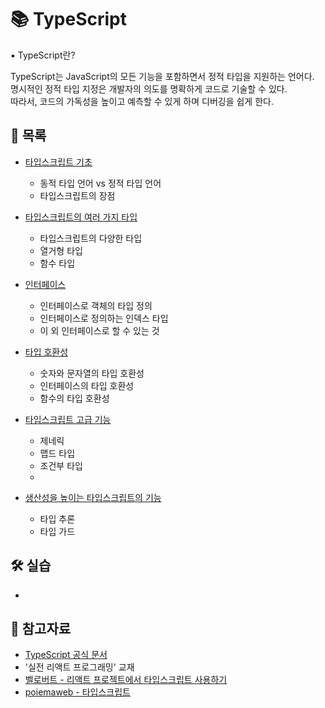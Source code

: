 # 📚 TypeScript

▪ TypeScript란?

TypeScript는 JavaScript의 모든 기능을 포함하면서 정적 타입을 지원하는 언어다.<br />
명시적인 정적 타입 지정은 개발자의 의도를 명확하게 코드로 기술할 수 있다.<br />
따라서, 코드의 가독성을 높이고 예측할 수 있게 하며 디버깅을 쉽게 한다.

## 📃 목록

- [타입스크립트 기초](./ts_base.md)

  - 동적 타입 언어 vs 정적 타입 언어
  - 타입스크립트의 장점

- [타입스크립트의 여러 가지 타입](./ts_types.md)

  - 타입스크립트의 다양한 타입
  - 열거형 타입
  - 함수 타입

- [인터페이스](./interface.md)

  - 인터페이스로 객체의 타입 정의
  - 인터페이스로 정의하는 인덱스 타입
  - 이 외 인터페이스로 할 수 있는 것

- [타입 호환성](./type_compatibility.md)

  - 숫자와 문자열의 타입 호환성
  - 인터페이스의 타입 호환성
  - 함수의 타입 호환성

- [타입스크립트 고급 기능](./ts_advanced.md)

  - 제네릭
  - 맵드 타입
  - 조건부 타입
  -

- [생산성을 높이는 타입스크립트의 기능](./ts_productive_features.md)

  - 타입 추론
  - 타입 가드

## 🛠 실습

- []()

## 🔎 참고자료

- [TypeScript 공식 문서](https://www.typescriptlang.org/ko/docs/)
- '실전 리액트 프로그래밍' 교재
- [벨로버트 - 리액트 프로젝트에서 타입스크립트 사용하기](https://react.vlpt.us/using-typescript/)
- [poiemaweb - 타입스크립트](https://poiemaweb.com/typescript-introduction)
